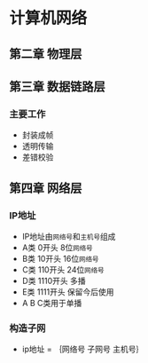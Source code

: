 # 计算机网络

## 第二章 物理层

## 第三章 数据链路层

### 主要工作

- 封装成帧
- 透明传输
- 差错校验

## 第四章 网络层

### IP地址

- IP地址由`网络号`和`主机号`组成
- A类 0开头 8位`网络号`
- B类 10开头 16位`网络号`
- C类 110开头 24位`网络号`
- D类 1110开头 多播
- E类 1111开头 保留今后使用
- A B C类用于单播

### 构造子网

- ip地址 = ｛网络号 子网号 主机号｝